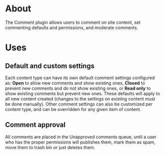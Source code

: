 About
=====

The Comment plugin allows users to comment on site content, set commenting
defaults and permissions, and moderate comments.


Uses
====


Default and custom settings
---------------------------

Each content type can have its own default comment settings configured as:
**Open** to allow new comments and show existing ones, **Closed** to prevent new comments
and do not show existing ones, or **Read only** to show existing comments but prevent
new ones. These defaults will apply to all new content created (changes to the
settings on existing content must be done manually). Other comment settings can
also be customized per content type, and can be overridden for any given item of
content.


Comment approval
----------------

All comments are placed in the Unapproved comments queue, until a user who has
the proper permissions will publishes them, mark them as spam, move them to trash
bin or just deletes them.
